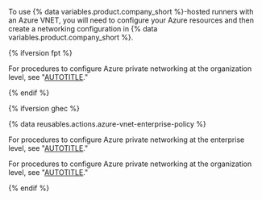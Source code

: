 To use {% data variables.product.company_short %}-hosted runners with an Azure VNET, you will need to configure your Azure resources and then create a networking configuration in {% data variables.product.company_short %}.

{% ifversion fpt %}

For procedures to configure Azure private networking at the organization level, see "[AUTOTITLE](/organizations/managing-organization-settings/configuring-private-networking-for-github-hosted-runners-in-your-organization)."

{% endif %}

{% ifversion ghec %}

{% data reusables.actions.azure-vnet-enterprise-policy %}

For procedures to configure Azure private networking at the enterprise level, see "[AUTOTITLE](/admin/configuration/configuring-private-networking-for-hosted-compute-products/configuring-private-networking-for-github-hosted-runners-in-your-enterprise)."

For procedures to configure Azure private networking at the organization level, see "[AUTOTITLE](/organizations/managing-organization-settings/configuring-private-networking-for-github-hosted-runners-in-your-organization)."

{% endif %}
